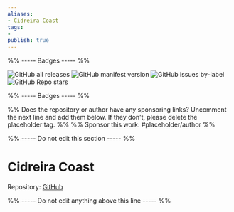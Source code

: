 ```yaml
---
aliases:
- Cidreira Coast
tags: 
- 
publish: true
---
```


%% ----- Badges ----- %%

![GitHub all releases](https://img.shields.io/github/downloads/firinael/obsidian-cidreira-coast-theme/total?color=573E7A&logo=github&style=for-the-badge) 
![GitHub manifest version](https://img.shields.io/github/manifest-json/v/firinael/obsidian-cidreira-coast-theme?color=573E7A&logo=github&style=for-the-badge) 
![GitHub issues by-label](https://img.shields.io/github/issues/firinael/obsidian-cidreira-coast-theme/help%20wanted?color=573E7A&logo=github&style=for-the-badge) 
![GitHub Repo stars](https://img.shields.io/github/stars/firinael/obsidian-cidreira-coast-theme?color=573E7A&logo=github&style=for-the-badge)

%% ----- Badges ----- %%

%% Does the repository or author have any sponsoring links? Uncomment the next line and add them below. If they don't, please delete the placeholder tag. %%
%% Sponsor this work: #placeholder/author %%

%% ----- Do not edit this section ----- %%

# Cidreira Coast

Repository: [GitHub](https://github.com/firinael/obsidian-cidreira-coast-theme)



%% ----- Do not edit anything above this line ----- %% 
